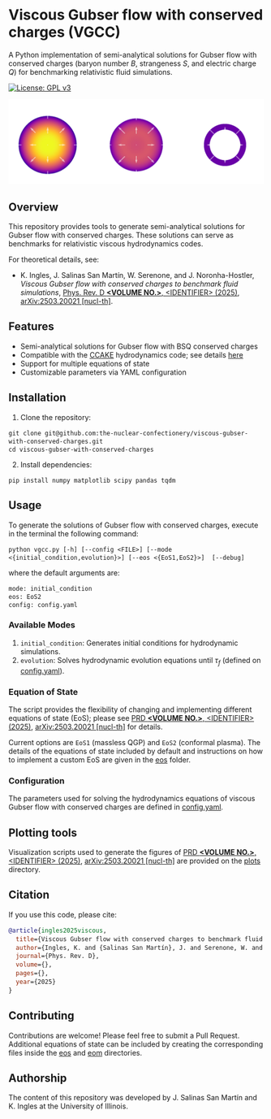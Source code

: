# Viscous Gubser flow with conserved charges (VGCC)
A Python implementation of semi-analytical solutions for Gubser flow with conserved charges (baryon number $B$, strangeness $S$, and electric charge $Q$) for benchmarking relativistic fluid simulations.

[![License: GPL v3](https://img.shields.io/badge/License-University_of_Illinois/NCSA_Open_Source-blue.svg)](https://spdx.org/licenses/NCSA.html)
<p align="center">
<img src="utils/VGCC_evolution.png" alt="logo" width="700"/>
</p>

## Overview

This repository provides tools to generate semi-analytical solutions for Gubser flow with conserved charges. These solutions can serve as benchmarks for relativistic viscous hydrodynamics codes.

For theoretical details, see:
- K. Ingles, J. Salinas San Martín, W. Serenone, and J. Noronha-Hostler,
 _Viscous Gubser flow with conserved charges to benchmark fluid simulations_, [Phys. Rev. D **\<VOLUME NO.\>**, \<IDENTIFIER\> (2025)](), [arXiv:2503.20021 [nucl-th]](https://arxiv.org/abs/2503.20021).

## Features
- Semi-analytical solutions for Gubser flow with BSQ conserved charges
- Compatible with the [CCAKE](https://github.com/the-nuclear-confectionery/CCAKE) hydrodynamics code; see details [here](https://inspirehep.net/literature/2787415)
- Support for multiple equations of state
- Customizable parameters via YAML configuration

## Installation
1. Clone the repository:
```terminal
git clone git@github.com:the-nuclear-confectionery/viscous-gubser-with-conserved-charges.git
cd viscous-gubser-with-conserved-charges
```

2. Install dependencies:
```terminal
pip install numpy matplotlib scipy pandas tqdm
```

## Usage

To generate the solutions of Gubser flow with conserved charges, execute in the terminal the following command:
```terminal
python vgcc.py [-h] [--config <FILE>] [--mode <{initial_condition,evolution}>] [--eos <{EoS1,EoS2}>]  [--debug]
```

where the default arguments are:
```terminal
mode: initial_condition
eos: EoS2
config: config.yaml
```

### Available Modes

1. `initial_condition`: Generates initial conditions for hydrodynamic simulations.
2. `evolution`: Solves hydrodynamic evolution equations until $\tau_f$ (defined on [config.yaml](config.yaml)).


### Equation of State

The script provides the flexibility of changing and implementing different equations of state (EoS); please see [PRD **\<VOLUME NO.\>**, \<IDENTIFIER\> (2025)](), [arXiv:2503.20021 [nucl-th]](https://arxiv.org/abs/2503.20021) for details.

Current options are `EoS1` (massless QGP) and `EoS2` (conformal plasma).
The details of the equations of state included by default and instructions on how to implement a custom EoS are given in the [eos](eos) folder.

### Configuration

The parameters used for solving the hydrodynamics equations of viscous Gubser flow with conserved charges are defined in [config.yaml](config.yaml).

## Plotting tools

Visualization scripts used to generate the figures of [PRD **\<VOLUME NO.>**, \<IDENTIFIER> (2025)](), [arXiv:2503.20021 [nucl-th]](https://arxiv.org/abs/2503.20021) are provided on the [plots](plots) directory.

## Citation

If you use this code, please cite:
```bibtex
@article{ingles2025viscous,
  title={Viscous Gubser flow with conserved charges to benchmark fluid simulations},
  author={Ingles, K. and {Salinas San Martín}, J. and Serenone, W. and Noronha-Hostler, J.},
  journal={Phys. Rev. D},
  volume={},
  pages={},
  year={2025}
}
```

## Contributing

Contributions are welcome! Please feel free to submit a Pull Request. Additional equations of state can be included by creating the corresponding files inside the [eos](eos) and [eom](eom) directories.

## Authorship

The content of this repository was developed by J. Salinas San Martín and K. Ingles at the University of Illinois.